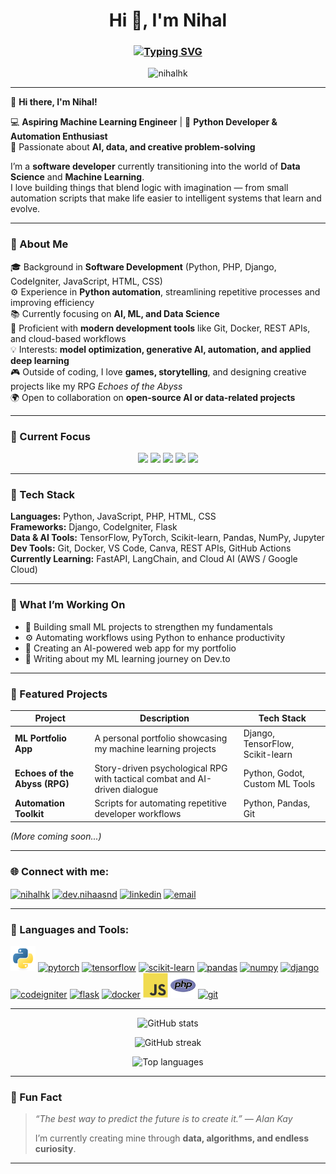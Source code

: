 <h1 align="center">Hi 👋, I'm Nihal</h1>

<h3 align="center">
  <a href="https://github.com/nihalhk">
    <img src="https://readme-typing-svg.herokuapp.com?font=Fira+Code&pause=1000&color=9A57FF&width=435&lines=Aspiring+Machine+Learning+Engineer;Python+Developer+%7C+Automation+Enthusiast;Building+my+future+with+AI+and+creativity!" alt="Typing SVG" />
  </a>
</h3>

<p align="center">
  <img src="https://komarev.com/ghpvc/?username=nihalhk&label=Profile%20views&color=0e75b6&style=flat" alt="nihalhk" />
</p>

---

🌸 **Hi there, I'm Nihal!**

💻 **Aspiring Machine Learning Engineer** | 🧠 **Python Developer & Automation Enthusiast**  
🚀 Passionate about **AI, data, and creative problem-solving**

I’m a **software developer** currently transitioning into the world of **Data Science** and **Machine Learning**.  
I love building things that blend logic with imagination — from small automation scripts that make life easier to intelligent systems that learn and evolve.

---

### 🚀 About Me  

🎓 Background in **Software Development** (Python, PHP, Django, CodeIgniter, JavaScript, HTML, CSS)  
⚙️ Experience in **Python automation**, streamlining repetitive processes and improving efficiency  
📚 Currently focusing on **AI, ML, and Data Science**  
🧩 Proficient with **modern development tools** like Git, Docker, REST APIs, and cloud-based workflows  
💡 Interests: **model optimization, generative AI, automation, and applied deep learning**  
🎮 Outside of coding, I love **games, storytelling**, and designing creative projects like my RPG *Echoes of the Abyss*  
🌍 Open to collaboration on **open-source AI or data-related projects**

---

### 🎯 Current Focus  

<p align="center">
  <img src="https://img.shields.io/badge/Machine%20Learning-Deep%20Learning-blueviolet?style=for-the-badge" />
  <img src="https://img.shields.io/badge/Data%20Science-Exploration%20%26%20Visualization-ff69b4?style=for-the-badge" />
  <img src="https://img.shields.io/badge/Generative%20AI-Projects%20%26%20Experiments-ff8c00?style=for-the-badge" />
  <img src="https://img.shields.io/badge/Backend-Django%20%7C%20Python-green?style=for-the-badge" />
  <img src="https://img.shields.io/badge/Automation-Python%20Scripts-blue?style=for-the-badge" />
</p>

---

### 🧩 Tech Stack  

**Languages:** Python, JavaScript, PHP, HTML, CSS  
**Frameworks:** Django, CodeIgniter, Flask  
**Data & AI Tools:** TensorFlow, PyTorch, Scikit-learn, Pandas, NumPy, Jupyter  
**Dev Tools:** Git, Docker, VS Code, Canva, REST APIs, GitHub Actions  
**Currently Learning:** FastAPI, LangChain, and Cloud AI (AWS / Google Cloud)

---

### 🧠 What I’m Working On  

- 🧩 Building small ML projects to strengthen my fundamentals  
- ⚙️ Automating workflows using Python to enhance productivity  
- 🤖 Creating an AI-powered web app for my portfolio  
- 📝 Writing about my ML learning journey on Dev.to  

---

### 🌟 Featured Projects  

| Project | Description | Tech Stack |
|----------|--------------|------------|
| **ML Portfolio App** | A personal portfolio showcasing my machine learning projects | Django, TensorFlow, Scikit-learn |
| **Echoes of the Abyss (RPG)** | Story-driven psychological RPG with tactical combat and AI-driven dialogue | Python, Godot, Custom ML Tools |
| **Automation Toolkit** | Scripts for automating repetitive developer workflows | Python, Pandas, Git |

*(More coming soon...)*

---

<h3 align="left">🌐 Connect with me:</h3>
<p align="left">
<a href="https://github.com/nihalhk" target="blank"><img align="center" src="https://cdn.jsdelivr.net/npm/simple-icons@3.0.1/icons/github.svg" alt="nihalhk" height="30" width="40" /></a>
<a href="https://dev.to/dev.nihaasnd" target="blank"><img align="center" src="https://raw.githubusercontent.com/rahuldkjain/github-profile-readme-generator/master/src/images/icons/Social/devto.svg" alt="dev.nihaasnd" height="30" width="40" /></a>
<a href="https://linkedin.com/in/your-linkedin" target="blank"><img align="center" src="https://raw.githubusercontent.com/rahuldkjain/github-profile-readme-generator/master/src/images/icons/Social/linked-in-alt.svg" alt="linkedin" height="30" width="40" /></a>
<a href="mailto:your.email@example.com" target="blank"><img align="center" src="https://cdn.jsdelivr.net/npm/simple-icons@3.0.1/icons/gmail.svg" alt="email" height="30" width="40" /></a>
</p>

---

<h3 align="left">🧰 Languages and Tools:</h3>
<p align="left"> 
  <a href="https://www.python.org" target="_blank"><img src="https://raw.githubusercontent.com/devicons/devicon/master/icons/python/python-original.svg" alt="python" width="40" height="40"/></a> 
  <a href="https://pytorch.org/" target="_blank"><img src="https://www.vectorlogo.zone/logos/pytorch/pytorch-icon.svg" alt="pytorch" width="40" height="40"/></a> 
  <a href="https://www.tensorflow.org" target="_blank"><img src="https://www.vectorlogo.zone/logos/tensorflow/tensorflow-icon.svg" alt="tensorflow" width="40" height="40"/></a> 
  <a href="https://scikit-learn.org/" target="_blank"><img src="https://upload.wikimedia.org/wikipedia/commons/0/05/Scikit_learn_logo_small.svg" alt="scikit-learn" width="40" height="40"/></a> 
  <a href="https://pandas.pydata.org/" target="_blank"><img src="https://upload.wikimedia.org/wikipedia/commons/e/ed/Pandas_logo.svg" alt="pandas" width="40" height="40"/></a> 
  <a href="https://numpy.org/" target="_blank"><img src="https://upload.wikimedia.org/wikipedia/commons/3/31/NumPy_logo_2020.svg" alt="numpy" width="40" height="40"/></a> 
  <a href="https://www.djangoproject.com/" target="_blank"><img src="https://cdn.worldvectorlogo.com/logos/django.svg" alt="django" width="40" height="40"/></a> 
  <a href="https://codeigniter.com" target="_blank"><img src="https://cdn.worldvectorlogo.com/logos/codeigniter.svg" alt="codeigniter" width="40" height="40"/></a> 
  <a href="https://flask.palletsprojects.com/" target="_blank"><img src="https://www.vectorlogo.zone/logos/pocoo_flask/pocoo_flask-icon.svg" alt="flask" width="40" height="40"/></a>
  <a href="https://www.docker.com/" target="_blank"><img src="https://www.vectorlogo.zone/logos/docker/docker-icon.svg" alt="docker" width="40" height="40"/></a>
  <a href="https://developer.mozilla.org/en-US/docs/Web/JavaScript" target="_blank"><img src="https://raw.githubusercontent.com/devicons/devicon/master/icons/javascript/javascript-original.svg" alt="javascript" width="40" height="40"/></a> 
  <a href="https://www.php.net" target="_blank"><img src="https://raw.githubusercontent.com/devicons/devicon/master/icons/php/php-original.svg" alt="php" width="40" height="40"/></a> 
  <a href="https://git-scm.com/" target="_blank"><img src="https://www.vectorlogo.zone/logos/git-scm/git-scm-icon.svg" alt="git" width="40" height="40"/></a> 
</p>

---

<p align="center">
  <img src="https://github-readme-stats.vercel.app/api?username=nihalhk&show_icons=true&theme=tokyonight&count_private=true" alt="GitHub stats" />
</p>

<p align="center">
  <img src="https://github-readme-streak-stats.herokuapp.com?user=nihalhk&theme=tokyonight" alt="GitHub streak" />
</p>

<p align="center">
  <img src="https://github-readme-stats.vercel.app/api/top-langs/?username=nihalhk&layout=compact&theme=tokyonight" alt="Top languages" />
</p>

---

### 🧠 Fun Fact  

> *“The best way to predict the future is to create it.” — Alan Kay*  
>  
> I’m currently creating mine through **data, algorithms, and endless curiosity**.  

---
